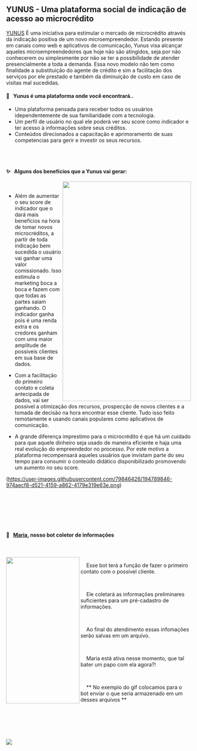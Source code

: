 ## YUNUS - Uma plataforma social de indicação de acesso ao microcrédito

[YUNUS](https://dvargas1.github.io/index.html) É uma iniciativa para estimular o mercado de microcrédito através da indicação positiva de um novo microempreendedor. Estando presente em canais como web e aplicativos de comunicação, Yunus visa alcançar aqueles microempreendedores que hoje não são atingidos, seja por não conhecerem ou simplesmente por não se ter a possibilidade de atender presencialmente a toda a demanda.
Essa novo modelo não tem como finalidade a substituição do agente de crédito e sim a facilitação dos serviços por ele prestado e também da diminuição de custo em caso de visitas mal sucedidas.


#### 🌟 &nbsp; Yunus é uma plataforma onde você encontrará..

- Uma plataforma pensada para receber todos os usuários idependentemente de sua familiaridade com a tecnologia.
- Um perfil de usuário no qual ele poderá ver seu score como indicador e ter acesso à informações sobre seus créditos.
- Conteúdos direcionados a capacitação e aprimoramento de suas competencias para gerir e investir os seus recursos. 

<br>
<br>

#### ✨ &nbsp; Alguns dos benefícios que a Yunus vai gerar:

<img align="right" src="https://user-images.githubusercontent.com/79846426/194758309-25dd3529-3c5d-41fb-898f-f532682a15f8.jpg" height=600px width=350px>

<br>


- Além de aumentar o seu score de indicador que o dará mais benefícios na hora de tomar novos microcréditos, a partir de toda indicação bem sucedida o usuário vai ganhar uma valor comissionado. Isso estimula o marketing boca a boca e fazem com que todas as partes saiam ganhando. O indicador ganha pois é uma renda extra e os credores ganham com uma maior amplitude de possiveis clientes em sua base de dados.

- Com a facilitação do primeiro contato e coleta antecipada de dados, vai ser possível a otimização dos recursos, prospecção de novos clientes e a tomada de decisão na hora encontrar esse cliente. Tudo isso feito remotamente e usando canais populares como aplicativos de comunicação.

- A grande diferença imprestimo para o microcrédito é que há um cuidado para que aquele dinheiro seja usado de maneira eficiente e haja uma real evolução do empreendedor no processo. Por este motivo a plataforma recompensará aqueles usuários que invistam parte do seu tempo para consumir o conteúdo didático disponibilizado promovendo um aumento no seu score.

(https://user-images.githubusercontent.com/79846426/194789846-974aecf8-d521-4159-a862-4179e319e63e.png)

<br>
<br>
<br>
<br>
<br>

#### 🌟 &nbsp; [Maria](https://t.me/MariaYunusBot), nosso bot coletor de informações
<br>
<br>

<img align="left" src="https://user-images.githubusercontent.com/79846426/194787596-cfa0c3a3-fb9f-470f-bf5f-d1de26ad7e8a.gif" height=400px width=200px>

&nbsp; &nbsp;  Esse bot terá a função de fazer o primeiro contato com o possível cliente.

<br>

&nbsp; &nbsp;  Ele coletará as informações preliminares suficientes para um pré-cadastro de informações.

<br>

&nbsp; &nbsp;  Ao final do atendimento essas infomações serão salvas em um arquivo.  

<br>

&nbsp; &nbsp;  Maria está ativa nesse momento, que tal bater um papo com ela agora?!  

<br>

&nbsp; &nbsp; ** No exemplo do gif colocamos para o bot enviar o que seria armazenado em um desses arquivos **

<br>
<br>
<br>
<br>
<br>

<img align="center" src="https://user-images.githubusercontent.com/79846426/194789864-1692136b-d1e0-44a7-bcd6-16b5ef8f7902.png">

